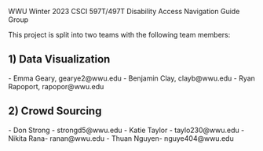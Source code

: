WWU 
Winter 2023
CSCI 597T/497T 
Disability Access Navigation Guide Group

This project is split into two teams with the following team members:
   <h2> 1) Data Visualization </h2>
    - Emma Geary, gearye2@wwu.edu
	- Benjamin Clay, clayb@wwu.edu
	- Ryan Rapoport, rapopor@wwu.edu

<h2> 2) Crowd Sourcing </h2>
        - Don Strong - strongd5@wwu.edu
        - Katie Taylor - taylo230@wwu.edu 
        - Nikita Rana- ranan@wwu.edu
        - Thuan Nguyen- nguye404@wwu.edu


